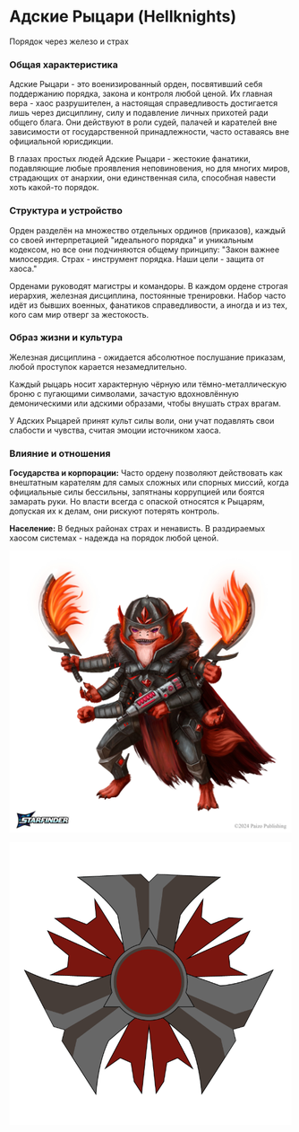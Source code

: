 # Адские Рыцари (Hellknights)

Порядок через железо и страх

### Общая характеристика
Адские Рыцари - это военизированный орден, посвятивший себя поддержанию порядка, закона и контроля любой ценой. Их главная вера - хаос разрушителен, а настоящая справедливость достигается лишь через дисциплину, силу и подавление личных прихотей ради общего блага.
Они действуют в роли судей, палачей и карателей вне зависимости от государственной принадлежности, часто оставаясь вне официальной юрисдикции.

В глазах простых людей Адские Рыцари - жестокие фанатики, подавляющие любые проявления неповиновения, но для многих миров, страдающих от анархии, они единственная сила, способная навести хоть какой-то порядок.

### Структура и устройство
Орден разделён на множество отдельных ординов (приказов), каждый со своей интерпретацией "идеального порядка" и уникальным кодексом, но все они подчиняются общему принципу:
"Закон важнее милосердия. Страх - инструмент порядка. Наши цели - защита от хаоса."

Орденами руководят магистры и командоры. В каждом ордене строгая иерархия, железная дисциплина, постоянные тренировки.
Набор часто идёт из бывших военных, фанатиков справедливости, а иногда и из тех, кого сам мир отверг за жестокость.

### Образ жизни и культура
Железная дисциплина - ожидается абсолютное послушание приказам, любой проступок карается незамедлительно.

Каждый рыцарь носит характерную чёрную или тёмно-металлическую броню с пугающими символами, зачастую вдохновлённую демоническими или адскими образами, чтобы внушать страх врагам.

У Адских Рыцарей принят культ силы воли, они учат подавлять свои слабости и чувства, считая эмоции источником хаоса.

### Влияние и отношения
**Государства и корпорации:**
Часто ордену позволяют действовать как внештатным карателям для самых сложных или спорных миссий, когда официальные силы бессильны, запятнаны коррупцией или боятся замарать руки.
Но власти всегда с опаской относятся к Рыцарям, допуская их к делам, они рискуют потерять контроль.

**Население:**
В бедных районах страх и ненависть. В раздираемых хаосом системах - надежда на порядок любой ценой.

![Представитель](../../images/hellknight.jpg)

![Эмблема](../../images/hellknights-logo.png)